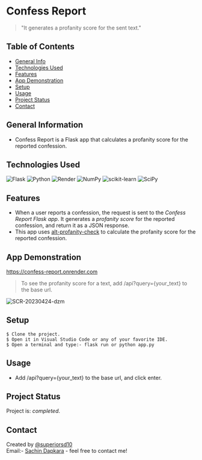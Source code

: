 # Confess Report
> "It generates a profanity score for the sent text."


## Table of Contents
* [General Info](#general-information)
* [Technologies Used](#technologies-used)
* [Features](#features)
* [App Demonstration](#app-demonstration)
* [Setup](#setup)
* [Usage](#usage)
* [Project Status](#project-status)
* [Contact](#contact)
<!-- * [License](#license) -->


## General Information
- Confess Report is a Flask app that calculates a profanity score for the reported confession. 
<!-- You don't have to answer all the questions - just the ones relevant to your project. -->


## Technologies Used
![Flask](https://img.shields.io/badge/flask-%23000.svg?style=for-the-badge&logo=flask&logoColor=white)
![Python](https://img.shields.io/badge/python-3670A0?style=for-the-badge&logo=python&logoColor=ffdd54)
![Render](https://img.shields.io/badge/Render-%46E3B7.svg?style=for-the-badge&logo=render&logoColor=white)
![NumPy](https://img.shields.io/badge/numpy-%23013243.svg?style=for-the-badge&logo=numpy&logoColor=white)
![scikit-learn](https://img.shields.io/badge/scikit--learn-%23F7931E.svg?style=for-the-badge&logo=scikit-learn&logoColor=white)
![SciPy](https://img.shields.io/badge/SciPy-%230C55A5.svg?style=for-the-badge&logo=scipy&logoColor=%white)


## Features
- When a user reports a confession, the request is sent to the _Confess Report Flask app_. It generates a _profanity score_ for the reported confession, and return it as a JSON response. 
- This app uses [alt-profanity-check](https://pypi.org/project/alt-profanity-check/) to calculate the profanity score for the reported confession. 


## App Demonstration
https://confess-report.onrender.com

> To see the profanity score for a text, add /api?query={your_text} to the base url. 

![SCR-20230424-dzm](https://user-images.githubusercontent.com/92971894/233913528-0e77a9e4-7058-4bb8-b6c3-0ecc29b56612.png)

<!-- If you have screenshots you'd like to share, include them here. -->


## Setup
```
$ Clone the project.
$ Open it in Visual Studio Code or any of your favorite IDE. 
$ Open a terminal and type:- flask run or python app.py
```


## Usage
- Add /api?query={your_text} to the base url, and click enter. 


## Project Status
Project is: _completed_.



## Contact
Created by [@superiorsd10](https://github.com/superiorsd10)   
Email:- [Sachin Dapkara](mailto:sachindapkara6@gmail.com) - feel free to contact me!


<!-- Optional -->
<!-- ## License -->
<!-- This project is open source and available under the [... License](). -->

<!-- You don't have to include all sections - just the one's relevant to your project -->
